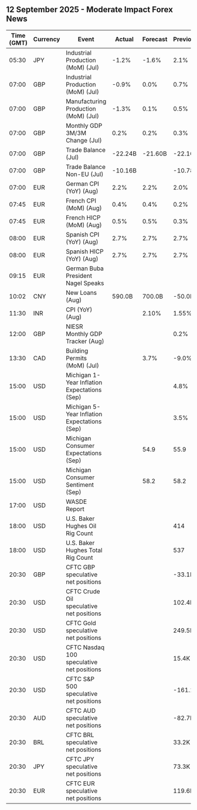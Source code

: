 ## 12 September 2025 - Moderate Impact Forex News

| Time (GMT) | Currency | Event | Actual | Forecast | Previous |
|------|----------|-------|--------|----------|----------|
| 05:30 | JPY | Industrial Production (MoM) (Jul) | -1.2% | -1.6% | 2.1% |
| 07:00 | GBP | Industrial Production (MoM) (Jul) | -0.9% | 0.0% | 0.7% |
| 07:00 | GBP | Manufacturing Production (MoM) (Jul) | -1.3% | 0.1% | 0.5% |
| 07:00 | GBP | Monthly GDP 3M/3M Change (Jul) | 0.2% | 0.2% | 0.3% |
| 07:00 | GBP | Trade Balance (Jul) | -22.24B | -21.60B | -22.16B |
| 07:00 | GBP | Trade Balance Non-EU (Jul) | -10.16B |  | -10.78B |
| 07:00 | EUR | German CPI (YoY) (Aug) | 2.2% | 2.2% | 2.0% |
| 07:45 | EUR | French CPI (MoM) (Aug) | 0.4% | 0.4% | 0.2% |
| 07:45 | EUR | French HICP (MoM) (Aug) | 0.5% | 0.5% | 0.3% |
| 08:00 | EUR | Spanish CPI (YoY) (Aug) | 2.7% | 2.7% | 2.7% |
| 08:00 | EUR | Spanish HICP (YoY) (Aug) | 2.7% | 2.7% | 2.7% |
| 09:15 | EUR | German Buba President Nagel Speaks |  |  |  |
| 10:02 | CNY | New Loans (Aug) | 590.0B | 700.0B | -50.0B |
| 11:30 | INR | CPI (YoY) (Aug) |  | 2.10% | 1.55% |
| 12:00 | GBP | NIESR Monthly GDP Tracker (Aug) |  |  | 0.2% |
| 13:30 | CAD | Building Permits (MoM) (Jul) |  | 3.7% | -9.0% |
| 15:00 | USD | Michigan 1-Year Inflation Expectations (Sep) |  |  | 4.8% |
| 15:00 | USD | Michigan 5-Year Inflation Expectations (Sep) |  |  | 3.5% |
| 15:00 | USD | Michigan Consumer Expectations (Sep) |  | 54.9 | 55.9 |
| 15:00 | USD | Michigan Consumer Sentiment (Sep) |  | 58.2 | 58.2 |
| 17:00 | USD | WASDE Report |  |  |  |
| 18:00 | USD | U.S. Baker Hughes Oil Rig Count |  |  | 414 |
| 18:00 | USD | U.S. Baker Hughes Total Rig Count |  |  | 537 |
| 20:30 | GBP | CFTC GBP speculative net positions |  |  | -33.1K |
| 20:30 | USD | CFTC Crude Oil speculative net positions |  |  | 102.4K |
| 20:30 | USD | CFTC Gold speculative net positions |  |  | 249.5K |
| 20:30 | USD | CFTC Nasdaq 100 speculative net positions |  |  | 15.4K |
| 20:30 | USD | CFTC S&P 500 speculative net positions |  |  | -161.1K |
| 20:30 | AUD | CFTC AUD speculative net positions |  |  | -82.7K |
| 20:30 | BRL | CFTC BRL speculative net positions |  |  | 33.2K |
| 20:30 | JPY | CFTC JPY speculative net positions |  |  | 73.3K |
| 20:30 | EUR | CFTC EUR speculative net positions |  |  | 119.6K |
